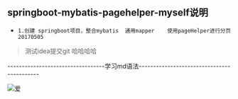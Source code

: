 




##   springboot-mybatis-pagehelper-myself说明

*     1.创建 springboot项目，整合mybatis  通用mapper    使用pageHelper进行分页                    20170505




> 测试idea提交git       哈哈哈哈




----------------------------------学习md语法-------------------------------------------

![爱](https://avatars0.githubusercontent.com/u/24835185?v=3&amp;s=460)